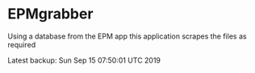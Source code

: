 # EPMgrabber
Using a database from the EPM app this application scrapes the files as required


Latest backup: Sun Sep 15 07:50:01 UTC 2019
